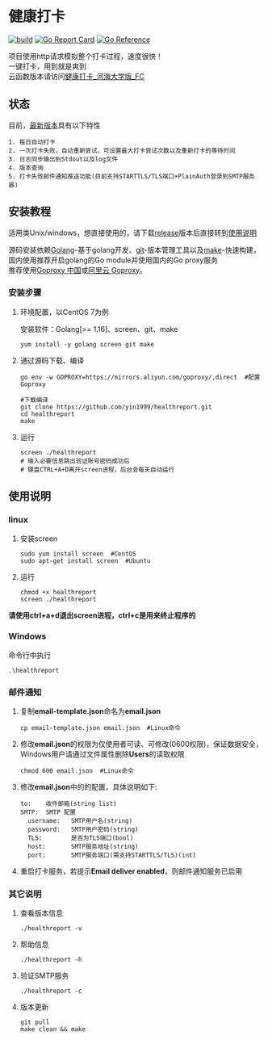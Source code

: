 # 健康打卡

[![build](https://github.com/yin1999/healthreport/actions/workflows/Build.yml/badge.svg)](https://github.com/yin1999/healthreport/actions/workflows/Build.yml) [![Go Report Card](https://goreportcard.com/badge/github.com/yin1999/healthreport)](https://goreportcard.com/report/github.com/yin1999/healthreport) [![Go Reference](https://pkg.go.dev/badge/github.com/yin1999/healthreport.svg)](https://pkg.go.dev/github.com/yin1999/healthreport)

项目使用http请求模拟整个打卡过程，速度很快！  
一键打卡，用到就是爽到  
云函数版本请访问[健康打卡_河海大学版_FC](https://gitee.com/allo123/healthreport_fc)

## 状态

目前，[最新版本](https://github.com/yin1999/healthreport/releases/latest)具有以下特性

    1. 每日自动打卡
    2. 一次打卡失败，自动重新尝试，可设置最大打卡尝试次数以及重新打卡的等待时间
    3. 日志同步输出到Stdout以及log文件
    4. 版本查询
    5. 打卡失败邮件通知推送功能(目前支持STARTTLS/TLS端口+PlainAuth登录到SMTP服务器)

## 安装教程

适用类Unix/windows，想直接使用的，请下载[release](https://gitee.com/allo123/healthreport/releases)版本后直接转到[使用说明](#使用说明) 

源码安装依赖[Golang](https://golang.google.cn/)-基于golang开发、[git](https://git-scm.com/)-版本管理工具以及[make](https://www.gnu.org/software/make/)-快速构建，国内使用推荐开启golang的Go module并使用国内的Go proxy服务  
推荐使用[Goproxy 中国](https://goproxy.cn/)或[阿里云 Goproxy](https://developer.aliyun.com/mirror/goproxy)。

### 安装步骤

1. 环境配置，以CentOS 7为例

    安装软件：Golang[>= 1.16]、screen、git、make

       yum install -y golang screen git make

2. 通过源码下载、编译

       go env -w GOPROXY=https://mirrors.aliyun.com/goproxy/,direct  #配置Goproxy

       #下载编译
       git clone https://github.com/yin1999/healthreport.git
       cd healthreport
       make

3. 运行

       screen ./healthreport
       # 输入必要信息跳出验证账号密码成功后
       # 键盘CTRL+A+D离开screen进程，后台会每天自动运行

## 使用说明

### linux

1. 安装screen

       sudo yum install screen  #CentOS
       sudo apt-get install screen  #Ubuntu

2. 运行

       chmod +x healthreport
       screen ./healthreport

**请使用ctrl+a+d退出screen进程，ctrl+c是用来终止程序的**

### Windows

命令行中执行

    .\healthreport

### 邮件通知

1. 复制**email-template.json**命名为**email.json**

       cp email-template.json email.json  #Linux命令

2. 修改**email.json**的权限为仅使用者可读、可修改(0600权限)，保证数据安全，Windows用户请通过文件属性删除**Users**的读取权限

       chmod 600 email.json  #Linux命令

3. 修改**email.json**中的的配置，具体说明如下:

       to:    收件邮箱(string list)  
       SMTP:  SMTP 配置  
         username:   SMTP用户名(string)  
         password:   SMTP用户密码(string)  
         TLS:        是否为TLS端口(bool)  
         host:       SMTP服务地址(string)  
         port:       SMTP服务端口(需支持STARTTLS/TLS)(int)

4. 重启打卡服务，若提示**Email deliver enabled**，则邮件通知服务已启用

### 其它说明

1. 查看版本信息

       ./healthreport -v

2. 帮助信息

       ./healthreport -h

3. 验证SMTP服务

       ./healthreport -c

4. 版本更新

       git pull
       make clean && make
